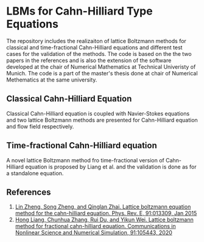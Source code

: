 # LBMs for Cahn-Hilliard Type Equations

The repository includes the realizaiton of lattice Boltzmann methods for classical and time-fractional Cahn-Hilliard equations and different test cases for the validation of the methods. The code is based on the the two papers in the references and is also the extension of the software developed at the chair of Numerical Mathematics at Technical Univeristy of Munich. The code is a part of the master's thesis done at chair of Numerical Methematics at the same university.

## Classical Cahn-Hilliard Equation
Classical Cahn-Hilliard equation is coupled with Navier-Stokes equations and two lattice Boltzmann methods are presented for Cahn-Hilliard equation and flow field respectively.

## Time-fractional Cahn-Hilliard equation
A novel lattice Boltzmann method fro time-fractional version of Cahn-Hilliard equation is proposed by Liang et al. and the validation is done as for a standalone equation.


## References
1. [Lin Zheng, Song Zheng, and Qinglan Zhai. Lattice boltzmann equation method for the
cahn-hilliard equation. Phys. Rev. E, 91:013309, Jan 2015](https://journals.aps.org/pre/abstract/10.1103/PhysRevE.91.013309)
2. [Hong Liang, Chunhua Zhang, Rui Du, and Yikun Wei. Lattice boltzmann method for
fractional cahn-hilliard equation. Communications in Nonlinear Science and Numerical
Simulation, 91:105443, 2020](https://www.sciencedirect.com/science/article/abs/pii/S1007570420302744)
